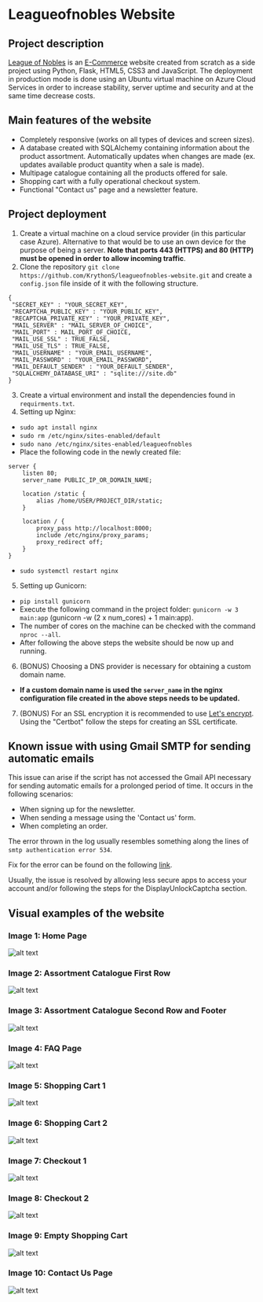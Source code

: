 # Leagueofnobles Website

## Project description
[League of Nobles](https://www.leagueofnobles.com/) is an [E-Commerce](https://en.wikipedia.org/wiki/E-commerce) website created from scratch as a side project using Python, Flask, HTML5, CSS3 and JavaScript. The deployment in production mode is done using an Ubuntu virtual machine on Azure Cloud Services in order to increase stability, server uptime and security and at the same time decrease costs.

## Main features of the website

- Completely responsive (works on all types of devices and screen sizes).
- A database created with SQLAlchemy containing information about the product assortment. Automatically updates when changes are made (ex. updates available product quantity when a sale is made).
- Multipage catalogue containing all the products offered for sale.
- Shopping cart with a fully operational checkout system.
- Functional "Contact us" page and a newsletter feature.

## Project deployment

1. Create a virtual machine on a cloud service provider (in this particular case Azure). Alternative to that would be to use an own device for the purpose of being a server. **Note that ports 443 (HTTPS) and 80 (HTTP) must be opened in order to allow incoming traffic**.
2. Clone the repository `git clone https://github.com/KrythonS/leagueofnobles-website.git` and create a `config.json` file inside of it with the following structure.

```
{
 "SECRET_KEY" : "YOUR_SECRET_KEY",
 "RECAPTCHA_PUBLIC_KEY" : "YOUR_PUBLIC_KEY",
 "RECAPTCHA_PRIVATE_KEY" : "YOUR_PRIVATE_KEY",
 "MAIL_SERVER" : "MAIL_SERVER_OF_CHOICE",
 "MAIL_PORT" : MAIL_PORT_OF_CHOICE,
 "MAIL_USE_SSL" : TRUE_FALSE,
 "MAIL_USE_TLS" : TRUE_FALSE,
 "MAIL_USERNAME" : "YOUR_EMAIL_USERNAME",
 "MAIL_PASSWORD" : "YOUR_EMAIL_PASSWORD",
 "MAIL_DEFAULT_SENDER" : "YOUR_DEFAULT_SENDER",
 "SQLALCHEMY_DATABASE_URI" : "sqlite:///site.db"
}
```

3. Create a virtual environment and install the dependencies found in `requirments.txt`.
4. Setting up Nginx:
  - `sudo apt install nginx`
  - `sudo rm /etc/nginx/sites-enabled/default`
  - `sudo nano /etc/nginx/sites-enabled/leagueofnobles`
  - Place the following code in the newly created file:

```
server {
    listen 80;
    server_name PUBLIC_IP_OR_DOMAIN_NAME;

    location /static {
        alias /home/USER/PROJECT_DIR/static;
    }

    location / {
        proxy_pass http://localhost:8000;
        include /etc/nginx/proxy_params;
        proxy_redirect off;
    }
}
```
  - `sudo systemctl restart nginx`

5. Setting up Gunicorn:
  - `pip install gunicorn`
  - Execute the following command in the project folder: `gunicorn -w 3 main:app` (gunicorn -w (2 x num_cores) + 1 main:app).
  - The number of cores on the machine can be checked with the command `nproc --all`.
  - After following the above steps the website should be now up and running.

6. (BONUS) Choosing a DNS provider is necessary for obtaining a custom domain name.
  - **If a custom domain name is used the `server_name` in the nginx configuration file created in the above steps needs to be updated.**

7. (BONUS) For an SSL encryption it is recommended to use [Let's encrypt](https://letsencrypt.org/). Using the "Certbot" follow the steps for creating an SSL certificate.

## Known issue with using Gmail SMTP for sending automatic emails

This issue can arise if the script has not accessed the Gmail API necessary for sending automatic emails for a prolonged period of time. It occurs in the following scenarios:
- When signing up for the newsletter.
- When sending a message using the 'Contact us' form.
- When completing an order.

The error thrown in the log usually resembles something along the lines of `smtp authentication error 534`.

Fix for the error can be found on the following [link](https://support.google.com/mail/answer/7126229?hl=en&authuser=1#zippy=%2Cstep-check-that-imap-is-turned-on%2Cstep-change-smtp-other-settings-in-your-email-client%2Ci-cant-sign-in-to-my-email-client).

Usually, the issue is resolved by allowing less secure apps to access your account and/or following the steps for the DisplayUnlockCaptcha section.

## Visual examples of the website

### Image 1: Home Page

![alt text](https://i.ibb.co/6vJVNk2/image1.png)

### Image 2: Assortment Catalogue First Row

![alt text](https://i.ibb.co/kSTJL8d/image2.png)

### Image 3: Assortment Catalogue Second Row and Footer

![alt text](https://i.ibb.co/12GJXnr/image3.png)

### Image 4: FAQ Page

![alt text](https://i.ibb.co/ZmWZ3kD/image4.png)

### Image 5: Shopping Cart 1

![alt text](https://i.ibb.co/nCH0b8m/image5.png)

### Image 6: Shopping Cart 2

![alt text](https://i.ibb.co/YZZqVd0/image6.png)

### Image 7: Checkout 1

![alt text](https://i.ibb.co/vspyh90/image7.png)

### Image 8: Checkout 2

![alt text](https://i.ibb.co/pJzyzqL/image8.png)

### Image 9: Empty Shopping Cart

![alt text](https://i.ibb.co/ckcCDgT/image9.png)

### Image 10: Contact Us Page

![alt text](https://i.ibb.co/64tCQQT/image10.png)
